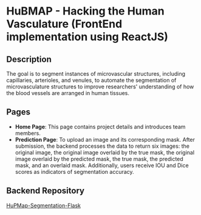 # HuBMAP - Hacking the Human Vasculature (FrontEnd implementation using ReactJS)

## Description
The goal is to segment instances of microvascular structures, including capillaries, arterioles, and venules, to automate the segmentation of microvasculature structures to improve researchers' understanding of how the blood vessels are arranged in human tissues.

## Pages
- **Home Page**: This page contains project details and introduces team members.
- **Prediction Page**: To upload an image and its corresponding mask. After submission, the backend processes the data to return six images: the original image, the original image overlaid by the true mask,  the original image overlaid by the predicted mask, the true mask, the predicted mask, and an overlaid mask. Additionally, users receive IOU and Dice scores as indicators of segmentation accuracy.
  
## Backend Repository
[HuPMap-Segmentation-Flask](https://github.com/AhmedMaherElSaeidi/HuPMap-Segmentation-Flask)
